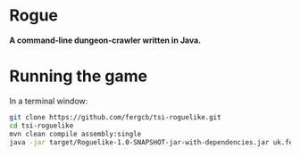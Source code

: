 # Rogue
**A command-line dungeon-crawler written in Java.**

# Running the game
In a terminal window:
```sh
git clone https://github.com/fergcb/tsi-roguelike.git
cd tsi-roguelike
mvn clean compile assembly:single
java -jar target/Roguelike-1.0-SNAPSHOT-jar-with-dependencies.jar uk.fergcb.rogue.Main

```